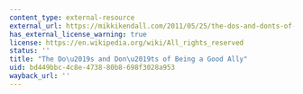 ```yaml
---
content_type: external-resource
external_url: https://mikkikendall.com/2011/05/25/the-dos-and-donts-of-being-a-good-ally/
has_external_license_warning: true
license: https://en.wikipedia.org/wiki/All_rights_reserved
status: ''
title: "The Do\u2019s and Don\u2019ts of Being a Good Ally"
uid: bd449bbc-4c8e-4738-80b8-698f3028a953
wayback_url: ''
---
```

